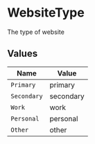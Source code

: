 # WebsiteType

The type of website


## Values

| Name        | Value       |
| ----------- | ----------- |
| `Primary`   | primary     |
| `Secondary` | secondary   |
| `Work`      | work        |
| `Personal`  | personal    |
| `Other`     | other       |